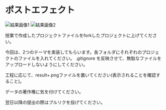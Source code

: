 # ポストエフェクト

![結果画像1](1_posteffect/result.png)
![結果画像2](2_glare/result.png)

授業で作成したプロジェクトファイルをforkしたプロジェクトに上げてください。

今回は、2つのテーマを実装してもらいます。各フォルダにそれぞれのプロジェクトのファイルを入れてください。
.gitignore を反映させて、無駄なファイルをアップロードしないようにしてください。

工程に応じて、result+.pngファイルを置いてください(表示されることを確認すること)。

データの著作権に気を付けてください。

翌日以降の提出の際はプルリクを投げてください。
